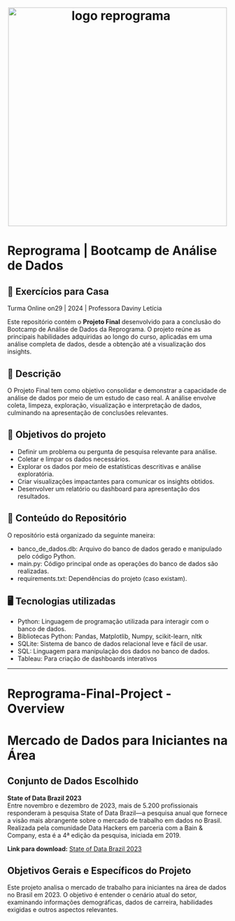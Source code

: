 <h1 align="center">
  <img src="assets/reprograma-fundos-claros.png" alt="logo reprograma" width="500">
</h1>

# Reprograma | Bootcamp de Análise de Dados
## 🚀 Exercícios para Casa 
Turma Online on29 | 2024 | Professora Daviny Letícia

Este repositório contém o **Projeto Final** desenvolvido para a conclusão do Bootcamp de Análise de Dados da Reprograma. O projeto reúne as principais habilidades adquiridas ao longo do curso, aplicadas em uma análise completa de dados, desde a obtenção até a visualização dos insights.

## 📌 Descrição
O Projeto Final tem como objetivo consolidar e demonstrar a capacidade de análise de dados por meio de um estudo de caso real. A análise envolve coleta, limpeza, exploração, visualização e interpretação de dados, culminando na apresentação de conclusões relevantes.

## 🎯 Objetivos do projeto
- Definir um problema ou pergunta de pesquisa relevante para análise.
- Coletar e limpar os dados necessários.
- Explorar os dados por meio de estatísticas descritivas e análise exploratória.
- Criar visualizações impactantes para comunicar os insights obtidos.
- Desenvolver um relatório ou dashboard para apresentação dos resultados.
  
## 📝 Conteúdo do Repositório  
O repositório está organizado da seguinte maneira:
- banco_de_dados.db: Arquivo do banco de dados gerado e manipulado pelo código Python.
- main.py: Código principal onde as operações do banco de dados são realizadas.
- requirements.txt: Dependências do projeto (caso existam).  

## 🖥️ Tecnologias utilizadas
- Python: Linguagem de programação utilizada para interagir com o banco de dados.
- Bibliotecas Python: Pandas, Matplotlib, Numpy, scikit-learn, nltk 
- SQLite: Sistema de banco de dados relacional leve e fácil de usar.
- SQL: Linguagem para manipulação dos dados no banco de dados.
- Tableau: Para criação de dashboards interativos

---


# Reprograma-Final-Project - Overview

# Mercado de Dados para Iniciantes na Área

## Conjunto de Dados Escolhido

**State of Data Brazil 2023**  
Entre novembro e dezembro de 2023, mais de 5.200 profissionais responderam à pesquisa State of Data Brazil—a pesquisa anual que fornece a visão mais abrangente sobre o mercado de trabalho em dados no Brasil. Realizada pela comunidade Data Hackers em parceria com a Bain & Company, esta é a 4ª edição da pesquisa, iniciada em 2019.

**Link para download:** [State of Data Brazil 2023](https://www.kaggle.com/datasets/datahackers/state-of-data-brazil-2023/data)

## Objetivos Gerais e Específicos do Projeto

Este projeto analisa o mercado de trabalho para iniciantes na área de dados no Brasil em 2023. O objetivo é entender o cenário atual do setor, examinando informações demográficas, dados de carreira, habilidades exigidas e outros aspectos relevantes.

